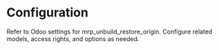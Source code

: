 # Configuration

Refer to Odoo settings for mrp_unbuild_restore_origin. Configure related models, access rights, and options as needed.
